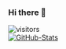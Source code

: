 ### Hi there 👋
![visitors](https://visitor-badge.laobi.icu/badge?page_id=Glucy-2.Glucy-2)  
[![GitHub-Stats](https://github-readme-stats.vercel.app/api?username=Glucy-2&show_icons=true)](https://github.com/anuraghazra/github-readme-stats)
<!--
- 🔭 I’m currently working on ...
- 🌱 I’m currently learning ...
- 👯 I’m looking to collaborate on ...
- 🤔 I’m looking for help with ...
- 💬 Ask me about ...
- 📫 How to reach me: ...
- 😄 Pronouns: ...
- ⚡ Fun fact: ...
-->
